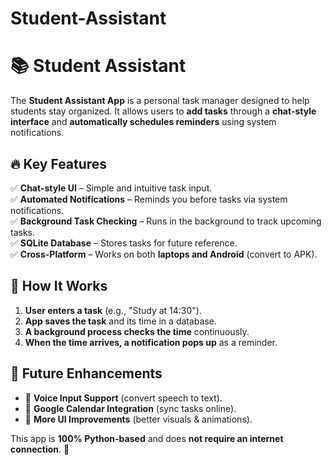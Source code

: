 # Student-Assistant
# 📚 Student Assistant

The **Student Assistant App** is a personal task manager designed to help students stay organized. It allows users to **add tasks** through a **chat-style interface** and **automatically schedules reminders** using system notifications.

## 🔥 Key Features
✅ **Chat-style UI** – Simple and intuitive task input.  
✅ **Automated Notifications** – Reminds you before tasks via system notifications.  
✅ **Background Task Checking** – Runs in the background to track upcoming tasks.  
✅ **SQLite Database** – Stores tasks for future reference.  
✅ **Cross-Platform** – Works on both **laptops and Android** (convert to APK).  

## 📌 How It Works
1. **User enters a task** (e.g., "Study at 14:30").  
2. **App saves the task** and its time in a database.  
3. **A background process checks the time** continuously.  
4. **When the time arrives, a notification pops up** as a reminder.  

## 🚀 Future Enhancements
- 🔹 **Voice Input Support** (convert speech to text).  
- 🔹 **Google Calendar Integration** (sync tasks online).  
- 🔹 **More UI Improvements** (better visuals & animations).  

This app is **100% Python-based** and does **not require an internet connection**. 🚀
